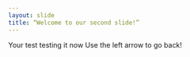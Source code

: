 ```yaml
---
layout: slide
title: “Welcome to our second slide!”
---
```

Your test testing it now
Use the left arrow to go back!
